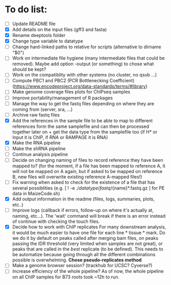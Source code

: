 # To do list:

- [ ] Update README file
- [x] Add details on the input files (gff3 and fasta)
- [x] Rename deeptools folder
- [x] Change type variable to datatype
- [ ] Change hard-linked paths to relative for scripts (alternative to dirname "$0")
- [ ] Work on intermediate file hygiene (many intermediate files that could be removed). Maybe add option -output (or something) to chose what should be kept?
- [ ] Work on the compatiblity with other systems (no cluster, no qsub ...)
- [ ] Compute PBC1 and PBC2 (PCR Bottlenecking Coefficient) (https://www.encodeproject.org/data-standards/terms/#library)
- [ ] Make genome coverage files plots for ChIPseq samples
- [ ] Improve portability/management of R packages
- [ ] Manage the way to get the fastq files depending on where they are coming from (server, sra, ...)
- [ ] Archive raw fastq files
- [x] Add the references in the sample file to be able to map to different references form the same samplefile and can then be processed together later on +
get the data type from the samplefile too (if H* or Input it is ChIP, if *RNA* or RAMPAGE it is RNA)
- [x] Make the RNA pipeline
- [ ] Make the shRNA pipeline
- [ ] Continue analysis pipeline
- [ ] Decide on changing naming of files to record reference they have been mapped to? (for the moment, if a file has been mapped to reference A, it will not be mapped on A again, but if asked to be mapped on reference B, new files will overwrite existing reference A-mapped files!)
- [ ] Fix warning when asked to check for the existence of a file that has several possiblities (e.g. [ ! -e ./$datatype/fastq/${name}*.fastq.gz ] for PE data in MaizeCode.sh)
- [x] Add output information in the readme (files, logs, summaries, plots, etc..)
- [ ] Improve logs (callback if errors, follow-up on where it's actually at, naming, etc...). The 'wait' command will break if there is an error instead of continue with checking the touch files.
- [x] Decide how to work with ChIP replicates For many downstream analysis, it would be much easier to have one file for each line * tissue * mark. Do we do it by default on peaks called after merging bam files, on peaks passing the IDR threshold (very limited when samples are not great), or peaks that are called in the _best_ replicate (to be defined). This needs to be automatize because going through all the different combinations possible is overwhelming. __Chose pseudo-replicates method__
- [ ] Make a genome browser session? (trackhub for UCSC? Cyverse?)
- [ ] Increase efficiency of the whole pipeline? As of now, the whole pipeline on all ChIP samples for B73 roots took ~12h to run.
